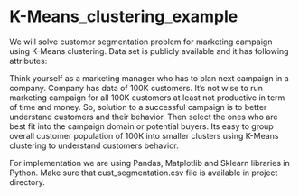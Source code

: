 # K-Means_clustering_example
We will solve customer segmentation problem for marketing campaign using K-Means clustering. Data set is publicly available and it has following attributes: 

Think yourself as a marketing manager who has to plan next campaign in a company. Company has data of 100K customers. It’s not wise to run marketing campaign for all 100K customers at least not productive in term of time and money. So, solution to a successful campaign is to better understand customers and their behavior. Then select the ones who are best fit into the campaign domain or potential buyers. Its easy to group overall customer population of 100K into smaller clusters using K-Means clustering to understand customers behavior.


For implementation we are using Pandas, Matplotlib and Sklearn libraries in Python. Make sure that cust_segmentation.csv file is available in project directory. 
